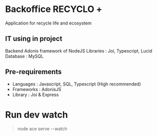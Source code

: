 # Backoffice RECYCLO +
Application for recycle life and ecosystem

## IT using in project
Backend Adonis framework of NodeJS
Libraries : Joi, Typescript, Lucid
Database : MySQL

## Pre-requirements
- Languages : Javascript, SQL, Typescript (High recommended)
- Frameworks : AdonisJS
- Library : Joi & Express

# Run dev watch
> node ace serve --watch

